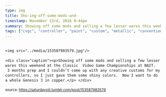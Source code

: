 ```yaml
---
type: img
title: Sho-ing-off-some-mods-and-
timestamp: November 23rd, 2016 9:44pm
summary: Showing off some mods and selling a few lesser wares this weekend at the Classic  Video Game Championships at NAIT  3 months prep and I couldn’t come 
tags: ["cvgc", "controller", "paint", "custom", "metallic", "convention", "edmonton", "alberta", "nait", "retro", "championships", "classic", "sega", "ninetendo", "nes", "snes", "gens"]
---
```


                
                
                
                                                                                        <img src="../media/153587983579.jpg"/>
                                                                                          <div class="caption"><p>Showing off some mods and selling a few lesser wares this weekend at the Classic  Video Game Championships at NAIT.  3 months prep and I couldn’t come up with any creative customs for my controllers, so I just gave them some shiny colors.  Now I want to do a whole Genesis 3 in copper.</p> </div>
                                    
                
                
                
                
                                
<small>source: https://saturdayxiii.tumblr.com/post/153587983579</small>